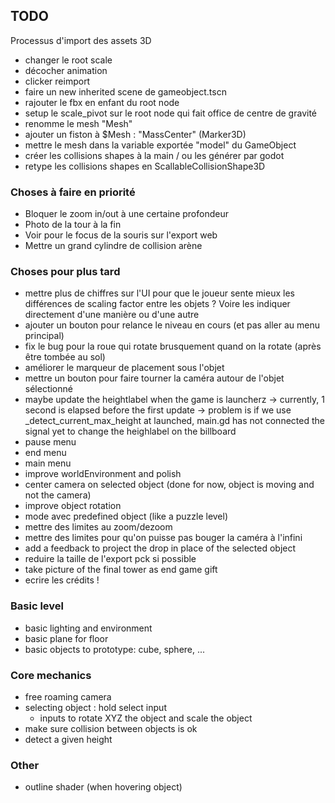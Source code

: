 ## TODO

Processus d'import des assets 3D
- changer le root scale
- décocher animation
- clicker reimport
- faire un new inherited scene de gameobject.tscn
- rajouter le fbx en enfant du root node
- setup le scale_pivot sur le root node qui fait office de centre de gravité
- renomme le mesh "Mesh"
- ajouter un fiston à $Mesh : "MassCenter" (Marker3D)
- mettre le mesh dans la variable exportée "model" du GameObject
- créer les collisions shapes à la main / ou les générer par godot
- retype les collisions shapes en ScallableCollisionShape3D


### Choses à faire en priorité
- Bloquer le zoom in/out à une certaine profondeur
- Photo de la tour à la fin
- Voir pour le focus de la souris sur l'export web
- Mettre un grand cylindre de collision arène


### Choses pour plus tard
- mettre plus de chiffres sur l'UI pour que le joueur sente mieux les différences
	de scaling factor entre les objets ? Voire les indiquer directement d'une
	manière ou d'une autre
- ajouter un bouton pour relance le niveau en cours (et pas aller au menu principal)
- fix le bug pour la roue qui rotate brusquement quand on la rotate (après être tombée au sol)
- améliorer le marqueur de placement sous l'objet
- mettre un bouton pour faire tourner la caméra autour de l'objet sélectionné
- maybe update the heightlabel when the game is launcherz
	-> currently, 1 second is elapsed before the first update
	-> problem is if we use _detect_current_max_height at launched,
	main.gd has not connected the signal yet to change the heighlabel on the billboard
- pause menu
- end menu
- main menu
- improve worldEnvironment and polish
- center camera on selected object (done for now, object is moving and not the camera)
- improve object rotation
- mode avec predefined object (like a puzzle level)
- mettre des limites au zoom/dezoom
- mettre des limites pour qu'on puisse pas bouger la caméra à l'infini
- add a feedback to project the drop in place of the selected object
- reduire la taille de l'export pck si possible
- take picture of the final tower as end game gift
- ecrire les crédits !


### Basic level
- basic lighting and environment
- basic plane for floor
- basic objects to prototype: cube, sphere, ...

### Core mechanics
- free roaming camera
- selecting object : hold select input
	- inputs to rotate XYZ the object and scale the object
- make sure collision between objects is ok
- detect a given height

### Other
- outline shader (when hovering object)
